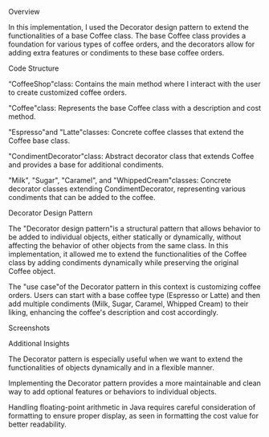  Overview 

In this implementation, I used the Decorator design pattern to extend the functionalities of a base Coffee class. The base Coffee class provides a foundation for various types of coffee orders, and the decorators allow for adding extra features or condiments to these base coffee orders. 

  

Code Structure 

 “CoffeeShop"class: Contains the main method where I interact with the user to create customized coffee orders. 

 "Coffee"class: Represents the base Coffee class with a description and cost method. 

 "Espresso"and "Latte"classes: Concrete coffee classes that extend the Coffee base class. 

 "CondimentDecorator"class: Abstract decorator class that extends Coffee and provides a base for additional condiments. 

 "Milk", "Sugar", "Caramel", and "WhippedCream"classes: Concrete decorator classes extending CondimentDecorator, representing various condiments that can be added to the coffee. 

  

Decorator Design Pattern 

The "Decorator design pattern"is a structural pattern that allows behavior to be added to individual objects, either statically or dynamically, without affecting the behavior of other objects from the same class. In this implementation, it allowed me to extend the functionalities of the Coffee class by adding condiments dynamically while preserving the original Coffee object. 

  

The "use case"of the Decorator pattern in this context is customizing coffee orders. Users can start with a base coffee type (Espresso or Latte) and then add multiple condiments (Milk, Sugar, Caramel, Whipped Cream) to their liking, enhancing the coffee's description and cost accordingly. 

  

 Screenshots 

  

 

 

  

Additional Insights 

 The Decorator pattern is especially useful when we want to extend the functionalities of objects dynamically and in a flexible manner. 

 Implementing the Decorator pattern provides a more maintainable and clean way to add optional features or behaviors to individual objects. 

 Handling floating-point arithmetic in Java requires careful consideration of formatting to ensure proper display, as seen in formatting the cost value for better readability. 

  
